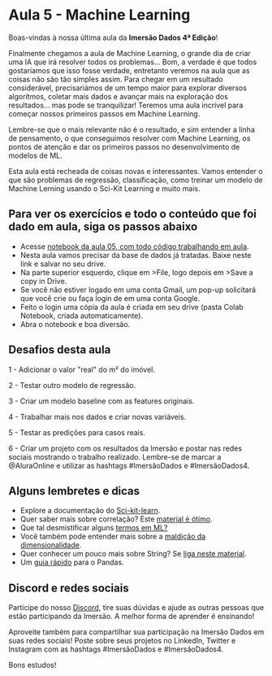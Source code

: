 # Aula 5 - Machine Learning

Boas-vindas à nossa última aula da **Imersão Dados 4ª Edição**!

Finalmente chegamos a aula de Machine Learning, o grande dia de criar uma IA que irá resolver todos os problemas... Bom, a verdade é que todos gostaríamos que isso fosse verdade, entretanto veremos na aula que as coisas não são tão simples assim. Para chegar em um resultado considerável, precisariámos de um tempo maior para explorar diversos algorítmos, coletar mais dados e avançar mais na exploração dos resultados... mas pode se tranquilizar! Teremos uma aula incrível para começar nossos primeiros passos em Machine Learning.

Lembre-se que o mais relevante não é o resultado, e sim entender a linha de pensamento, o que conseguimos resolver com Machine Learning, os pontos de atenção e dar os primeiros passos no desenvolvimento de modelos de ML.

Esta aula está recheada de coisas novas e interessantes. Vamos entender o que são problemas de regressão, classificação, como treinar um modelo de Machine Lerning usando o Sci-Kit Learning e muito mais.

## Para ver os exercícios e todo o conteúdo que foi dado em aula, siga os passos abaixo
- Acesse [notebook da aula 05, com todo código trabalhando em aula](https://colab.research.google.com/drive/1vb_cm77CDEfR171EcN6sHKEaNgKPXzqE?usp=sharing).
- Nesta aula vamos precisar da base de dados já tratadas. Baixe neste link e salvar no seu drive.
- Na parte superior esquerdo, clique em >File, logo depois em >Save a copy in Drive.
- Se você não estiver logado em uma conta Gmail, um pop-up solicitará que você crie ou faça login de em uma conta Google.
- Feito o login uma cópia da aula é criada em seu drive (pasta Colab Notebook, criada automaticamente).
- Abra o notebook e boa diversão.

## Desafios desta aula
1 - Adicionar o valor "real" do m² do imóvel.

2 - Testar outro modelo de regressão.

3 - Criar um modelo baseline com as features originais.

4 - Trabalhar mais nos dados e criar novas variáveis.

5 - Testar as predições para casos reais.

6 - Criar um projeto com os resultados da Imersão e postar nas redes sociais mostrando o trabalho realizado. Lembre-se de marcar a @AluraOnline e utilizar as hashtags #ImersãoDados e #ImersãoDados4.

## Alguns lembretes e dicas
- Explore a documentação do [Sci-kit-learn](https://scikit-learn.org/stable/).
- Quer saber mais sobre correlação? Este [material é ótimo](https://en.wikipedia.org/wiki/Correlation).
- Que tal desmistificar alguns [termos em ML?](https://www.alura.com.br/artigos/desmistificando-termos-machine-learning-tipos-aprendizado)
- Você também pode entender mais sobre a [maldição da dimensionalidade](https://en.wikipedia.org/wiki/Curse_of_dimensionality).
- Quer conhecer um pouco mais sobre String? Se [liga neste material](https://panda.ime.usp.br/pensepy/static/pensepy/08-Strings/strings.html).
- Um [guia rápido](https://pandas.pydata.org/Pandas_Cheat_Sheet.pdf) para o Pandas.

## Discord e redes sociais
Participe do nosso [Discord](https://discord.gg/UX5ejkABgw), tire suas dúvidas e ajude as outras pessoas que estão participando da Imersão. A melhor forma de aprender é ensinando!

Aproveite também para compartilhar sua participação na Imersão Dados em suas redes sociais! Poste sobre seus projetos no LinkedIn, Twitter e Instagram com as hashtags #ImersãoDados e #ImersãoDados4.

Bons estudos!